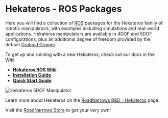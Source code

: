 Hekateros - **ROS** Packages
=============

Here you will find a collection of [ROS](http://ros.org) packages for the Hekateros family of robotic manipulators, with examples including simulations and real-world applications. Hekateros manipulators are available in 4DOF and 5DOF configurations, plus an additional degree of freedom provided by the default [Graboid Gripper](http://www.roadnarrows-store.com/roadnarrows-graboid-series-d.html). 

To get up and running with a new Hekateros, check out our docs in the Wiki:
 * [**Hekateros ROS Wiki**](https://github.com/roadnarrows-robotics/hekateros/wiki)
  * [**Installation Guide**](https://github.com/roadnarrows-robotics/hekateros/wiki/ROS-Hekateros-Installation-Guide)
  * [**Quick Start Guide**](https://github.com/roadnarrows-robotics/hekateros/wiki/ROS-Hekateros-Quick-Start-Guide)

![Hekateros 5DOF Manipulator](http://www.roadnarrows.com/r-and-d/Hekateros/img/hek_git.png)

Learn more about Hekateros on the [RoadNarrows R&D - Hekateros](http://roadnarrows.com/r-and-d/Hekateros/) page.

Visit the [RoadNarrows Store](http://www.roadnarrows-store.com/hekateros-arm.html) to get your very own!
